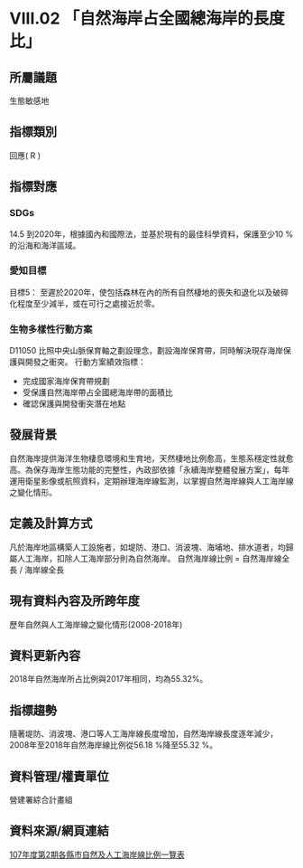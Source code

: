 # VIII.02 「自然海岸占全國總海岸的長度比」

<script type="text/javascript" src="http://cdn.mathjax.org/mathjax/latest/MathJax.js?config=TeX-AMS-MML_HTMLorMML"></script>

## 所屬議題
生態敏感地
## 指標類別
回應( R )
## 指標對應
### SDGs
14.5
到2020年，根據國內和國際法，並基於現有的最佳科學資料，保護至少10 %的沿海和海洋區域。
### 愛知目標
目標5：
至遲於2020年，使包括森林在內的所有自然棲地的喪失和退化以及破碎化程度至少減半，或在可行之處接近於零。
### 生物多樣性行動方案
D11050 比照中央山脈保育軸之劃設理念，劃設海岸保育帶，同時解決現存海岸保護與開發之衝突。
行動方案績效指標：
* 完成國家海岸保育帶規劃
* 受保護自然海岸帶占全國總海岸帶的面積比
* 確認保護與開發衝突潛在地點
## 發展背景
自然海岸提供海洋生物棲息環境和生育地，天然棲地比例愈高，生態系穩定性就愈高。為保存海岸生態功能的完整性，內政部依據「永續海岸整體發展方案」，每年運用衛星影像或航照資料，定期辦理海岸線監測，以掌握自然海岸線與人工海岸線之變化情形。
## 定義及計算方式
凡於海岸地區構築人工設施者，如堤防、港口、消波塊、海埔地、排水道者，均歸屬人工海岸，扣除人工海岸部分則為自然海岸。
自然海岸線比例 = 自然海岸線全長 / 海岸線全長
## 現有資料內容及所跨年度
歷年自然與人工海岸線之變化情形(2008-2018年)
## 資料更新內容
2018年自然海岸所占比例與2017年相同，均為55.32%。
## 指標趨勢
隨著堤防、消波塊、港口等人工海岸線長度增加，自然海岸線長度逐年減少，2008年至2018年自然海岸線比例從56.18 %降至55.32 %。
## 資料管理/權責單位
營建署綜合計畫組
## 資料來源/網頁連結
[107年度第2期各縣市自然及人工海岸線比例一覽表](https://www.cpami.gov.tw/最新消息/業務新訊/14251-自然海岸及人工海岸線長度.html)